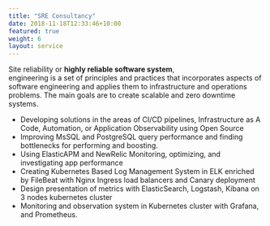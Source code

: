 ```yaml
---
title: "SRE Consultancy"
date: 2018-11-18T12:33:46+10:00
featured: true
weight: 6
layout: service
---
```


Site reliability or  **highly reliable software system**,  
engineering is a set of principles and practices that incorporates aspects of software engineering and applies them to infrastructure and operations problems. The main goals are to create scalable and zero downtime systems.

- Developing solutions in the areas of CI/CD pipelines, Infrastructure as A Code, Automation, or
  Application Observability using Open Source
- Improving MsSQL and PostgreSQL query performance and finding bottlenecks for performing and
  boosting.
- Using ElasticAPM and NewRelic Monitoring, optimizing, and investigating app performance
- Creating Kubernetes Based Log Management System in ELK enriched by FileBeat with Nginx Ingress
  load balancers and Canary deployment
- Design presentation of metrics with ElasticSearch, Logstash, Kibana on 3 nodes kubernetes cluster
- Monitoring and observation system in Kubernetes cluster with Grafana, and Prometheus.

